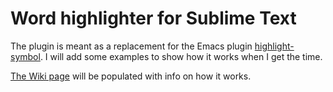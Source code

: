 # Word highlighter for Sublime Text
The plugin is meant as a replacement for the Emacs plugin [highlight-symbol](http://nschum.de/src/emacs/highlight-symbol/). I will add some examples to show how it works when I get the time.

[The Wiki page](https://github.com/emanuelen5/Word-highlighter/wiki) will be populated with info on how it works.
